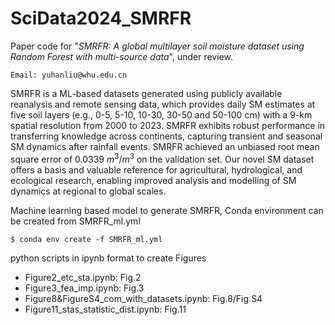 # SciData2024_SMRFR
Paper code for "*SMRFR: A global multilayer soil moisture dataset using Random Forest with multi-source data*", under review.

```
Email: yuhanliu@whu.edu.cn
```

SMRFR is a ML-based datasets generated using publicly available reanalysis and remote sensing data, which provides daily SM estimates at five soil layers (e.g., 0-5, 5-10, 10-30, 30-50 and 50-100 cm) with a 9-km spatial resolution from 2000 to 2023. SMRFR exhibits robust performance in transferring knowledge across continents, capturing transient and seasonal SM dynamics after rainfall events. SMRFR achieved an unbiased root mean square error of 0.0339 $m^{3}/m^{3}$ on the validation set. Our novel SM dataset offers a basis and valuable reference for agricultural, hydrological, and ecological research, enabling improved analysis and modelling of SM dynamics at regional to global scales.

Machine learning based model to generate SMRFR, Conda environment can be created from SMRFR_ml.yml
```
$ conda env create -f SMRFR_ml.yml
```
python scripts in ipynb format to create Figures
- Figure2_etc_sta.ipynb: Fig.2
- Figure3_fea_imp.ipynb: Fig.3
- Figure8&FigureS4_com_with_datasets.ipynb: Fig.8/Fig.S4
- Figure11_stas_statistic_dist.ipynb: Fig.11
